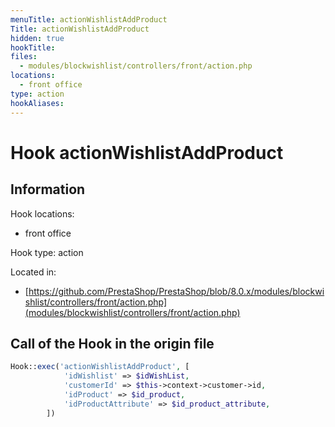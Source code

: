 ```yaml
---
menuTitle: actionWishlistAddProduct
Title: actionWishlistAddProduct
hidden: true
hookTitle: 
files:
  - modules/blockwishlist/controllers/front/action.php
locations:
  - front office
type: action
hookAliases:
---
```


# Hook actionWishlistAddProduct

## Information

Hook locations: 
  - front office

Hook type: action

Located in: 
  - [https://github.com/PrestaShop/PrestaShop/blob/8.0.x/modules/blockwishlist/controllers/front/action.php](modules/blockwishlist/controllers/front/action.php)

## Call of the Hook in the origin file

```php
Hook::exec('actionWishlistAddProduct', [
            'idWishlist' => $idWishList,
            'customerId' => $this->context->customer->id,
            'idProduct' => $id_product,
            'idProductAttribute' => $id_product_attribute,
        ])
```